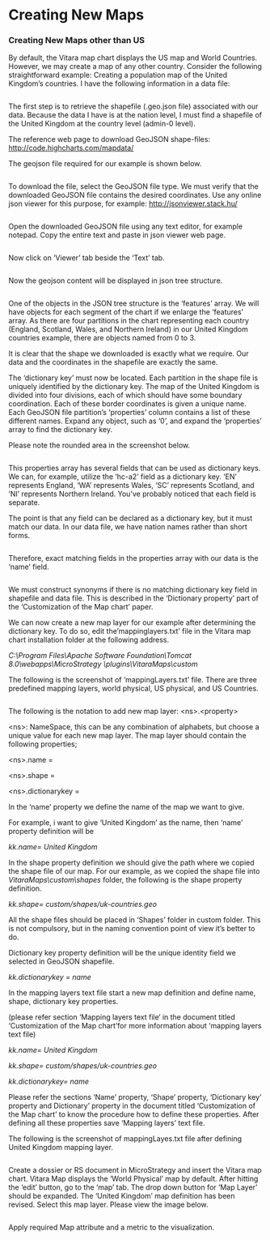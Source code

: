 # Creating New Maps

### Creating New Maps other than US <a href="#creating-new-maps-other-than-us" id="creating-new-maps-other-than-us"></a>

By default, the Vitara map chart displays the US map and World Countries. However, we may create a map of any other country. Consider the following straightforward example: Creating a population map of the United Kingdom’s countries. I have the following information in a data file:

<figure><img src="../.gitbook/assets/image49.png" alt=""><figcaption></figcaption></figure>

The first step is to retrieve the shapefile (.geo.json file) associated with our data. Because the data I have is at the nation level, I must find a shapefile of the United Kingdom at the country level (admin-0 level).

The reference web page to download GeoJSON shape-files: http://code.highcharts.com/mapdata/

The geojson file required for our example is shown below.

<figure><img src="../.gitbook/assets/image83.png" alt=""><figcaption></figcaption></figure>

To download the file, select the GeoJSON file type. We must verify that the downloaded GeoJSON file contains the desired coordinates. Use any online json viewer for this purpose, for example: http://jsonviewer.stack.hu/

<figure><img src="../.gitbook/assets/image53.png" alt=""><figcaption></figcaption></figure>

Open the downloaded GeoJSON file using any text editor, for example notepad. Copy the entire text and paste in json viewer web page.

<figure><img src="../.gitbook/assets/image12.png" alt=""><figcaption></figcaption></figure>

Now click on ‘Viewer’ tab beside the ‘Text’ tab.

<figure><img src="../.gitbook/assets/image32 (1).png" alt=""><figcaption></figcaption></figure>

Now the geojson content will be displayed in json tree structure.

<figure><img src="../.gitbook/assets/image35.png" alt=""><figcaption></figcaption></figure>

One of the objects in the JSON tree structure is the ‘features’ array. We will have objects for each segment of the chart if we enlarge the ‘features’ array. As there are four partitions in the chart representing each country (England, Scotland, Wales, and Northern Ireland) in our United Kingdom countries example, there are objects named from 0 to 3.

It is clear that the shape we downloaded is exactly what we require. Our data and the coordinates in the shapefile are exactly the same.

The ‘dictionary key’ must now be located. Each partition in the shape file is uniquely identified by the dictionary key. The map of the United Kingdom is divided into four divisions, each of which should have some boundary coordination. Each of these border coordinates is given a unique name. Each GeoJSON file partition’s ‘properties’ column contains a list of these different names. Expand any object, such as ‘0’, and expand the ‘properties’ array to find the dictionary key.

Please note the rounded area in the screenshot below.

<figure><img src="../.gitbook/assets/image24.png" alt=""><figcaption></figcaption></figure>

This properties array has several fields that can be used as dictionary keys. We can, for example, utilize the ‘hc-a2’ field as a dictionary key. ‘EN’ represents England, ‘WA’ represents Wales, ‘SC’ represents Scotland, and ‘NI’ represents Northern Ireland. You’ve probably noticed that each field is separate.

The point is that any field can be declared as a dictionary key, but it must match our data. In our data file, we have nation names rather than short forms.

<figure><img src="../.gitbook/assets/image49 (1).png" alt=""><figcaption></figcaption></figure>

Therefore, exact matching fields in the properties array with our data is the ‘name’ field.

<figure><img src="../.gitbook/assets/image24 (1).png" alt=""><figcaption></figcaption></figure>

We must construct synonyms if there is no matching dictionary key field in shapefile and data file. This is described in the ‘Dictionary property’ part of the ‘Customization of the Map chart’ paper.

We can now create a new map layer for our example after determining the dictionary key. To do so, edit the’mappinglayers.txt’ file in the Vitara map chart installation folder at the following address.

_C:\Program Files\Apache Software Foundation\Tomcat 8.0\webapps\MicroStrategy \plugins\VitaraMaps\custom_

The following is the screenshot of ‘mappingLayers.txt’ file. There are three predefined mapping layers, world physical, US physical, and US Countries.

<figure><img src="../.gitbook/assets/image28.png" alt=""><figcaption></figcaption></figure>

The following is the notation to add new map layer: \<ns>.\<property>

\<ns>: NameSpace, this can be any combination of alphabets, but choose a unique value for each new map layer. The map layer should contain the following properties;

\<ns>.name =

\<ns>.shape =

\<ns>.dictionarykey =

In the ‘name’ property we define the name of the map we want to give.

For example, i want to give ‘United Kingdom’ as the name, then ‘name’ property definition will be

_kk.name= United Kingdom_

In the shape property definition we should give the path where we copied the shape file of our map. For our example, as we copied the shape file into _VitaraMaps\custom\shapes_ folder, the following is the shape property definition.

_kk.shape= custom/shapes/uk-countries.geo_

All the shape files should be placed in ‘Shapes’ folder in custom folder. This is not compulsory, but in the naming convention point of view it’s better to do.

Dictionary key property definition will be the unique identity field we selected in GeoJSON shapefile.

_kk.dictionarykey = name_

In the mapping layers text file start a new map definition and define name, shape, dictionary key properties.

(please refer section ‘Mapping layers text file‘ in the document titled ‘Customization of the Map chart’for more information about ‘mapping layers text file)

_kk.name= United Kingdom_

_kk.shape= custom/shapes/uk-countries.geo_

_kk.dictionarykey= name_

Please refer the sections ‘Name’ property, ‘Shape’ property, ‘Dictionary key’ property and Dictionary’ property in the document titled ‘Customization of the Map chart’ to know the procedure how to define these properties. After defining all these properties save ‘Mapping layers’ text file.

The following is the screenshot of mappingLayes.txt file after defining United Kingdom mapping layer.

<figure><img src="../.gitbook/assets/image14.png" alt=""><figcaption></figcaption></figure>

Create a dossier or RS document in MicroStrategy and insert the Vitara map chart. Vitara Map displays the ‘World Physical’ map by default. After hitting the ‘edit’ button, go to the ‘map’ tab. The drop down button for ‘Map Layer’ should be expanded. The ‘United Kingdom’ map definition has been revised. Select this map layer. Please view the image below.

<figure><img src="../.gitbook/assets/image31.png" alt=""><figcaption></figcaption></figure>

Apply required Map attribute and a metric to the visualization.

<figure><img src="../.gitbook/assets/image58.png" alt=""><figcaption></figcaption></figure>
